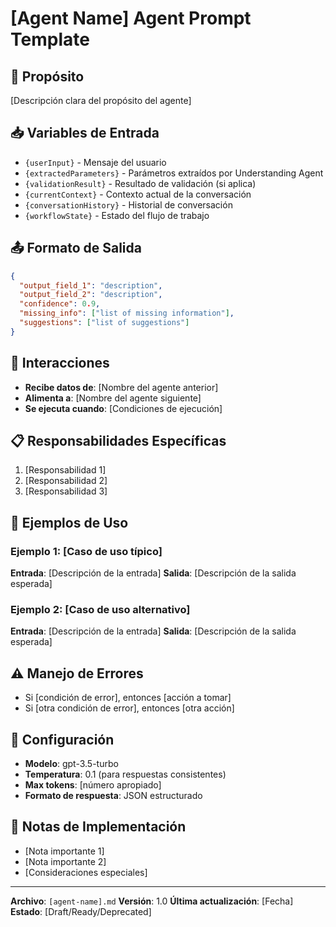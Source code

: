 # [Agent Name] Agent Prompt Template

## 🎯 **Propósito**
[Descripción clara del propósito del agente]

## 📥 **Variables de Entrada**
- `{userInput}` - Mensaje del usuario
- `{extractedParameters}` - Parámetros extraídos por Understanding Agent
- `{validationResult}` - Resultado de validación (si aplica)
- `{currentContext}` - Contexto actual de la conversación
- `{conversationHistory}` - Historial de conversación
- `{workflowState}` - Estado del flujo de trabajo

## 📤 **Formato de Salida**
```json
{
  "output_field_1": "description",
  "output_field_2": "description",
  "confidence": 0.9,
  "missing_info": ["list of missing information"],
  "suggestions": ["list of suggestions"]
}
```

## 🔄 **Interacciones**
- **Recibe datos de**: [Nombre del agente anterior]
- **Alimenta a**: [Nombre del agente siguiente]
- **Se ejecuta cuando**: [Condiciones de ejecución]

## 📋 **Responsabilidades Específicas**
1. [Responsabilidad 1]
2. [Responsabilidad 2]
3. [Responsabilidad 3]

## 🎯 **Ejemplos de Uso**

### Ejemplo 1: [Caso de uso típico]
**Entrada**: [Descripción de la entrada]
**Salida**: [Descripción de la salida esperada]

### Ejemplo 2: [Caso de uso alternativo]
**Entrada**: [Descripción de la entrada]
**Salida**: [Descripción de la salida esperada]

## ⚠️ **Manejo de Errores**
- Si [condición de error], entonces [acción a tomar]
- Si [otra condición de error], entonces [otra acción]

## 🔧 **Configuración**
- **Modelo**: gpt-3.5-turbo
- **Temperatura**: 0.1 (para respuestas consistentes)
- **Max tokens**: [número apropiado]
- **Formato de respuesta**: JSON estructurado

## 📝 **Notas de Implementación**
- [Nota importante 1]
- [Nota importante 2]
- [Consideraciones especiales]

---

**Archivo**: `[agent-name].md`
**Versión**: 1.0
**Última actualización**: [Fecha]
**Estado**: [Draft/Ready/Deprecated]
